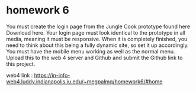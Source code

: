 # homework 6

You must create the login page from the Jungle Cook prototype found here Download here.
Your login page must look identical to the prototype in all media, meaning it must be responsive.
When it is completely finished, you need to think about this being a fully dynamic site, so set it up accordingly.
You must have the mobile menu working as well as the normal menu.
Upload this to the web 4 server and Github and submit the Github link to this project.

web4 link :
https://in-info-web4.luddy.indianapolis.iu.edu/~megpalmq/homework6/#home
